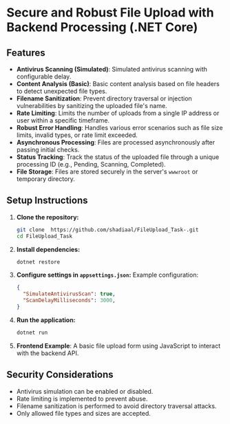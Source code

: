 
# Secure and Robust File Upload with Backend Processing (.NET Core)

## Features

- **Antivirus Scanning (Simulated)**: Simulated antivirus scanning with configurable delay.
- **Content Analysis (Basic)**: Basic content analysis based on file headers to detect unexpected file types.
- **Filename Sanitization**: Prevent directory traversal or injection vulnerabilities by sanitizing the uploaded file's name.
- **Rate Limiting**: Limits the number of uploads from a single IP address or user within a specific timeframe.
- **Robust Error Handling**: Handles various error scenarios such as file size limits, invalid types, or rate limit exceeded.
- **Asynchronous Processing**: Files are processed asynchronously after passing initial checks.
- **Status Tracking**: Track the status of the uploaded file through a unique processing ID (e.g., Pending, Scanning, Completed).
- **File Storage**: Files are stored securely in the server's `wwwroot` or temporary directory.

## Setup Instructions

1. **Clone the repository:**
   ```bash
   git clone  https://github.com/shadiaal/FileUpload_Task-.git
   cd FileUpload_Task
   ```

2. **Install dependencies:**
   ```bash
   dotnet restore
   ```

3. **Configure settings in `appsettings.json`:**
   Example configuration:
   ```json
   {
     "SimulateAntivirusScan": true,
     "ScanDelayMilliseconds": 3000,
   }
   ```

4. **Run the application:**
   ```bash
   dotnet run
   ```

5. **Frontend Example**:
   A basic file upload form using JavaScript to interact with the backend API.

## Security Considerations

- Antivirus simulation can be enabled or disabled.
- Rate limiting is implemented to prevent abuse.
- Filename sanitization is performed to avoid directory traversal attacks.
- Only allowed file types and sizes are accepted.


